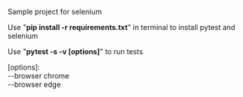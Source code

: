 Sample project for selenium

Use "**pip install -r requirements.txt**" in terminal to install pytest and selenium

Use "**pytest -s -v [options]**" to run tests

  [options]:  
              --browser chrome<br />
              --browser edge<br />

